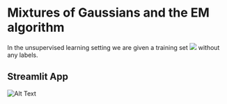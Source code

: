 # Mixtures of Gaussians and the EM algorithm

In the unsupervised learning setting we are given a training set  <img src="https://render.githubusercontent.com/render/math?math=\{x^1, ..., x^n\}"> without any labels.



## Streamlit App
![Alt Text](./gmm.gif)

